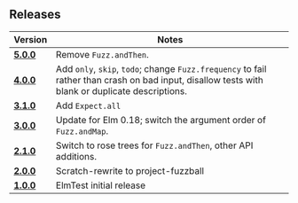 ## Releases
| Version | Notes |
| ------- | ----- |
| [**5.0.0**](https://github.com/elm-explorations/elm-test/tree/4.0.0) | Remove `Fuzz.andThen`.
| [**4.0.0**](https://github.com/elm-explorations/elm-test/tree/4.0.0) | Add `only`, `skip`, `todo`; change `Fuzz.frequency` to fail rather than crash on bad input, disallow tests with blank or duplicate descriptions.
| [**3.1.0**](https://github.com/elm-explorations/elm-test/tree/3.1.0) | Add `Expect.all`
| [**3.0.0**](https://github.com/elm-explorations/elm-test/tree/3.0.0) | Update for Elm 0.18; switch the argument order of `Fuzz.andMap`.
| [**2.1.0**](https://github.com/elm-explorations/elm-test/tree/2.1.0) | Switch to rose trees for `Fuzz.andThen`, other API additions.
| [**2.0.0**](https://github.com/elm-explorations/elm-test/tree/2.0.0) | Scratch-rewrite to project-fuzzball
| [**1.0.0**](https://github.com/elm-explorations/elm-test/tree/1.0.0) | ElmTest initial release
